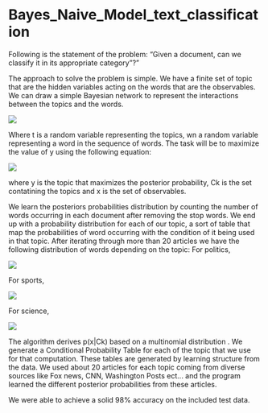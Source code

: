 # Bayes_Naive_Model_text_classification


Following is the statement of the problem: “Given a document, can we classify it in its appropriate category”?”    

The approach to solve the problem is simple. We have a finite set of topic that are the hidden variables acting on the words that are the observables. We can draw a simple Bayesian network to represent the interactions between the topics and the words. 

<img src="https://github.com/allarassemjonathan/Bayes_Naive_classifier/blob/main/PictureBayesian.png">

Where t is a random variable representing the topics, wn a random variable representing a word in the sequence of words. 
The task will be to maximize the value of y using the following equation:

<img src="https://github.com/allarassemjonathan/Bayes_Naive_classifier/blob/main/Equation(1).PNG">

where y is the topic that maximizes the posterior probability, Ck is the set contatining the topics and x is the set of observables.

We learn the posteriors probabilities distribution by counting the number of words occurring in each document after removing the stop words. We end up with a probability distribution for each of our topic, a sort of table that map the probabilities of word occurring with the condition of it being used in that topic. 
After iterating through more than 20 articles we have the following distribution of words depending on the topic:
For politics,

<img src="https://github.com/allarassemjonathan/Bayes_Naive_classifier/blob/main/PicturePolitics.png">

For sports,

<img src="https://github.com/allarassemjonathan/Bayes_Naive_classifier/blob/main/PictureSport.png" >

For science,

<img src="https://github.com/allarassemjonathan/Bayes_Naive_classifier/blob/main/PictureScience.png" >

The algorithm derives p(x|Ck) based on a multinomial distribution . We generate a Conditional Probability Table for each of the topic that we use for that computation. These tables are generated by learning structure from the data. We used about 20 articles for each topic coming from diverse sources like Fox news, CNN, Washington Posts ect... and the program learned the different posterior probabilities from these articles. 

We were able to achieve a solid 98% accuracy on the included test data. 
